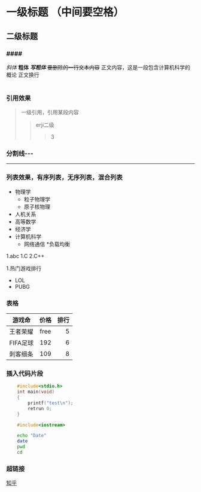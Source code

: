 # 一级标题  （中间要空格）
## 二级标题
###     ####    #####
*斜体*
**粗体**
***写粗体***
~~要删除的一行文本内容~~
正文内容，这是一段包含计算机科学的概论
正文换行<br> <br>
### 引用效果
> 一级引用，引用某段内容
>>  erji二级
>>> 3
### 分割线\-\-\-
---
### 列表效果，有序列表，无序列表，混合列表
* 物理学
   * 粒子物理学
   * 原子核物理
* 人机关系
* 高等数学
* 经济学
* 计算机科学
  * 网络通信
    *负载均衡

1.abc
  1.C
  2.C++

1.热门游戏排行
  * LOL
  * PUBG

### 表格
游戏命|价格|排行
--|:--:|--:
王者荣耀|free|5
FIFA足球|192|6
刺客细条|109|8


### 插入代码片段
```c
	#include<stdio.h>
	int main(void)
	{
		printf("test\n");
		retrun 0;
	}
```
```cpp
	#include<iostream>
```
```bash
	echo "Date"
	date 
	pwd
	cd
```

### 超链接
[知乎](sttps://www.zhihu.com "点击进入知乎")




